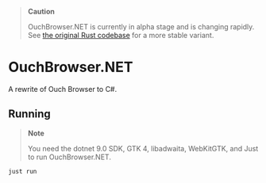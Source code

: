 > **Caution**
> 
> OuchBrowser.NET is currently in alpha stage and is changing rapidly. See [the
> original Rust codebase](https://git.sr.ht/~shrimple/ouch) for a more stable
> variant.

# OuchBrowser.NET

A rewrite of Ouch Browser to C#.

## Running

> **Note**
> 
> You need the dotnet 9.0 SDK, GTK 4, libadwaita, WebKitGTK, and Just to run
> OuchBrowser.NET.

```sh
just run
```
